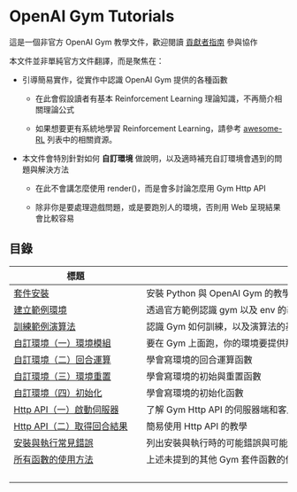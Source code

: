 # OpenAI Gym Tutorials

這是一個非官方 OpenAI Gym 教學文件，歡迎閱讀 [貢獻者指南](CONTRIBUTE.md) 參與協作

本文件並非單純官方文件翻譯，而是聚焦在：

- 引導簡易實作，從實作中認識 OpenAI Gym 提供的各種函數

    - 在此會假設讀者有基本 Reinforcement Learning 理論知識，不再簡介相關理論公式

    - 如果想要更有系統地學習 Reinforcement Learning，請參考 [awesome-RL](https://github.com/aikorea/awesome-rl) 列表中的相關資源。

- 本文件會特別針對如何 **自訂環境** 做說明，以及適時補充自訂環境會遇到的問題與解決方法
    
    - 在此不會講怎麼使用 render()，而是會多討論怎麼用 Gym Http API 

    - 除非你是要處理遊戲問題，或是要跑別人的環境，否則用 Web 呈現結果會比較容易

## 目錄

 標題                       | 內容簡介
 ---------------------------|--------------------------------------------
 [套件安裝](chapter-01.md)  | 安裝 Python 與 OpenAI Gym 的教學
 [建立範例環境](chapter-02.md)               | 透過官方範例認識 gym 以及 env 的基本用法
 [訓練範例演算法](chapter-03.md)             | 認識 Gym 如何訓練，以及演算法的基本架構
 [自訂環境（一）環境模組](chapter-04.md)     | 要在 Gym 上面跑，你的環境要提供那些功能
 [自訂環境（二）回合運算](chapter-05.md)     | 學會寫環境的回合運算函數
 [自訂環境（三）環境重置](chapter-06.md)     | 學會寫環境的初始與重置函數
 [自訂環境（四）初始化](chapter-07.md)       | 學會寫環境的初始化函數
 [Http API（一）啟動伺服器](chapter-08.md)   | 了解 Gym Http API 的伺服器端和客戶端
 [Http API（二）取得回合結果](chapter-09.md) | 簡易使用 Http API 的教學
 [安裝與執行常見錯誤](chapter-10.md)         | 列出安裝與執行時的可能錯誤與可能解法
 [所有函數的使用方法](chapter-11.md)         | 上述未提到的其他 Gym 套件函數的使用說明
　　　　　　　　　　　　　　|　　　　　　　　　　　　　　　　　　　　　　　　　　　　　　　　　　　　　


　　　　　


